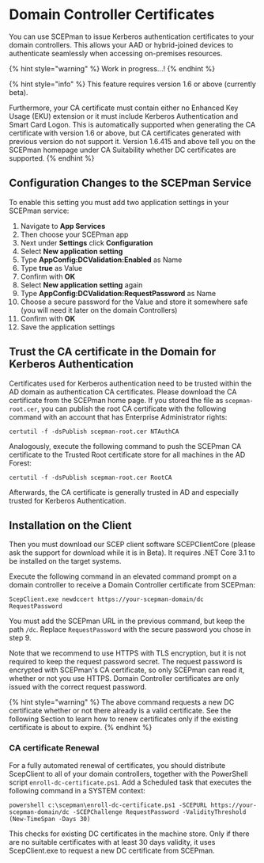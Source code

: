 # Domain Controller Certificates

You can use SCEPman to issue Kerberos authentication certificates to your domain controllers. This allows your AAD or hybrid-joined devices to authenticate seamlessly when accessing on-premises resources.

{% hint style="warning" %}
Work in progress...!
{% endhint %}

{% hint style="info" %}
This feature requires version 1.6 or above \(currently beta\).

Furthermore, your CA certificate must contain either no Enhanced Key Usage \(EKU\) extension or it must include Kerberos Authentication and Smart Card Logon. This is automatically supported when generating the CA certificate with version 1.6 or above, but CA certificates generated with previous version do not support it. Version 1.6.415 and above tell you on the SCEPman homepage under CA Suitability whether DC certificates are supported.
{% endhint %}

## Configuration Changes to the SCEPman Service

To enable this setting you must add two application settings in your SCEPman service:

1. Navigate to **App Services**
2. Then choose your SCEPman app
3. Next under **Settings** click **Configuration**
4. Select **New application setting**
5. Type **AppConfig:DCValidation:Enabled** as Name
6. Type **true** as Value
7. Confirm with **OK**
8. Select **New application setting** again
9. Type **AppConfig:DCValidation:RequestPassword** as Name
10. Choose a secure password for the Value and store it somewhere safe \(you will need it later on the domain Controllers\)
11. Confirm with **OK**
12. Save the application settings

## Trust the CA certificate in the Domain for Kerberos Authentication

Certificates used for Kerberos authentication need to be trusted within the AD domain as authentication CA certificates. Please download the CA certificate from the SCEPman home page. If you stored the file as `scepman-root.cer`, you can publish the root CA certificate with the following command with an account that has Enterprise Administrator rights:

```text
certutil -f -dsPublish scepman-root.cer NTAuthCA
```

Analogously, execute the following command to push the SCEPman CA certificate to the Trusted Root certificate store for all machines in the AD Forest:

```text
certutil -f -dsPublish scepman-root.cer RootCA
```

Afterwards, the CA certificate is generally trusted in AD and especially trusted for Kerberos Authentication.

## Installation on the Client

Then you must download our SCEP client software SCEPClientCore (please ask the support for download while it is in Beta). It requires .NET Core 3.1 to be installed on the target systems.

Execute the following command in an elevated command prompt on a domain controller to receive a Domain Controller certificate from SCEPman:

```text
ScepClient.exe newdccert https://your-scepman-domain/dc RequestPassword
```

You must add the SCEPman URL in the previous command, but keep the path `/dc`. Replace `RequestPassword` with the secure password you chose in step 9.

Note that we recommend to use HTTPS with TLS encryption, but it is not required to keep the request password secret. The request password is encrypted with SCEPman's CA certificate, so only SCEPman can read it, whether or not you use HTTPS. Domain Controller certificates are only issued with the correct request password.

{% hint style="warning" %}
The above command requests a new DC certificate whether or not there already is a valid certificate. See the following Section to learn how to renew certificates only if the existing certificate is about to expire.
{% endhint %}

### CA certificate Renewal

For a fully automated renewal of certificates, you should distribute ScepClient to all of your domain controllers, together with the PowerShell script `enroll-dc-certificate.ps1`. Add a Scheduled task that executes the following command in a SYSTEM context:

```text
powershell c:\scepman\enroll-dc-certificate.ps1 -SCEPURL https://your-scepman-domain/dc -SCEPChallenge RequestPassword -ValidityThreshold (New-TimeSpan -Days 30)
```

This checks for existing DC certificates in the machine store. Only if there are no suitable certificates with at least 30 days validity, it uses ScepClient.exe to request a new DC certificate from SCEPman.
